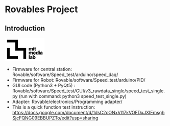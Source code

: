 # Rovables Project 

## Introduction
![MediaLab Logo](/images/medialablogo.png)

- Firmware for central station: Rovable/software/Speed_test/arduino/speed_daq/
- Firmware for Robot: Rovable/software/Speed_test/arduino/PID/
- GUI code (Python3 + PyQt5) : Rovable/software/Speed_test/GUI/v3_rawdata_single/speed_test_single.py (run with command: python3 speed_test_single.py)
- Adapter: Rovable/electronics/Programming adapter/
- This is a quick function test instruction: https://docs.google.com/document/d/1dsC2cONxVI17kVOEDxJXIEmsghSjcFQNG09EBBUPZTo/edit?usp=sharing
